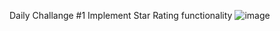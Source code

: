 Daily Challange #1 Implement Star Rating functionality
![image](https://github.com/Anish-Parkhi/react_daily_ldn/assets/93964690/1099a8f3-0494-4f21-a772-e266e9ac610b)
